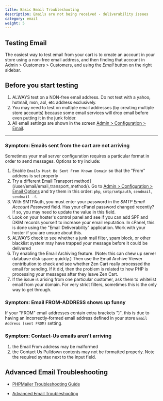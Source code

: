 ```yaml
---
title: Basic Email Troubleshooting
description: Emails are not being received - deliverability issues 
category: email
weight: 5 
---
```


## Testing Email 
The easiest way to test email from your cart is to create an account in your store using a non-free email address, and then finding that account in Admin > Customers > Customers, and using the _Email_ button on the right sidebar.

## Before you start testing
1. ALWAYS test on a NON-free email address.  Do not test with a yahoo, hotmail, msn, aol, etc address exclusively.  
1. You may need to test on multiple email addresses (by creating multiple store accounts) because some email services will drop email before even putting it in the junk folder. 
1. All email settings are shown in the screen [Admin > Configuration > Email](/user/admin_pages/configuration/configuration_emailoptions/). 

<hr>

### Symptom: Emails sent from the cart are not arriving
Sometimes your mail server configuration requires a particular format in order to send messages.
Options to try include:

1. Enable `Emails Must Be Sent From Known Domain` so that the "From" address is set properly
1. Try a different Email Transport method](/user/email/email_transport_method/). 
Go to [Admin > Configuration > Email Options](/user/admin_pages/configuration/configuration_emailoptions/) and try them in this order: `php`, `smtp/smtpauth`, `sendmail`, `sendmail -f`. 
1. With SMTPAuth, you must enter your password in the _SMTP Email Account Password_ field.  Has your cPanel password changed recently?  If so, you may need to update the value in this field. 
1. Look on your hoster's control panel and see if you can add SPF and DKIM records yourself to increase your email reputation.  In cPanel, this is done using the "Email Deliverability" application.   Work with your hoster if you are unsure about this. 
1. ALWAYS check to see whether a junk mail filter, spam block, or other blacklist system may have trapped your message before it could be delivered
1. Try enabling the Email Archiving feature. (Note: this can chew up server database disk space quickly.) Then use the Email Archive Viewer contribution to check and see whether Zen Cart really processed the email for sending. If it did, then the problem is related to how PHP is processing your messages after they leave Zen Cart. 
1. If the issue is arising from one particular customer, ask them to whitelist email from your domain.  For very strict filters, sometimes this is the only way to get through. 

### Symptom: Email FROM-ADDRESS shows up funny
If your "FROM" email addresses contain extra brackets ")", this is due to having an incorrectly-formed email address defined in your store `Email Address (sent FROM)` setting.

### Symptom: Contact-Us emails aren't arriving

1. the Email From address may be malformed
1. the Contact Us Pulldown contents may not be formatted properly. Note the required syntax next to the input field.

## Advanced Email Troubleshooting

* [PHPMailer Troubleshooting Guide](https://github.com/PHPMailer/PHPMailer/wiki/Troubleshooting)

* [Advanced Email Troubleshooting](/user/email/advanced_email_troubleshooting/)

